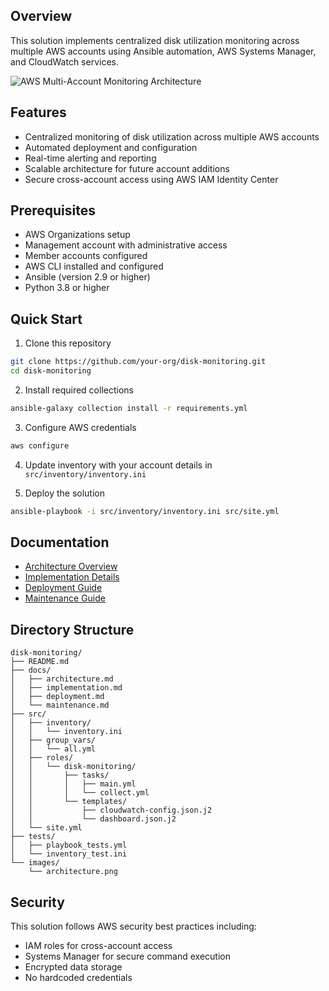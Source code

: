 ## Overview
This solution implements centralized disk utilization monitoring across multiple AWS accounts using Ansible automation, AWS Systems Manager, and CloudWatch services.

![AWS Multi-Account Monitoring Architecture](images/architecture.png)

## Features
- Centralized monitoring of disk utilization across multiple AWS accounts
- Automated deployment and configuration
- Real-time alerting and reporting
- Scalable architecture for future account additions
- Secure cross-account access using AWS IAM Identity Center

## Prerequisites
- AWS Organizations setup
- Management account with administrative access
- Member accounts configured
- AWS CLI installed and configured
- Ansible (version 2.9 or higher)
- Python 3.8 or higher

## Quick Start
1. Clone this repository
```bash
git clone https://github.com/your-org/disk-monitoring.git
cd disk-monitoring
```

2. Install required collections
```bash
ansible-galaxy collection install -r requirements.yml
```

3. Configure AWS credentials
```bash
aws configure
```

4. Update inventory with your account details in `src/inventory/inventory.ini`

5. Deploy the solution
```bash
ansible-playbook -i src/inventory/inventory.ini src/site.yml
```

## Documentation
- [Architecture Overview](docs/architecture.md)
- [Implementation Details](docs/implementation.md)
- [Deployment Guide](docs/deployment.md)
- [Maintenance Guide](docs/maintenance.md)

## Directory Structure
```plaintext
disk-monitoring/
├── README.md
├── docs/
│   ├── architecture.md
│   ├── implementation.md
│   ├── deployment.md
│   └── maintenance.md
├── src/
│   ├── inventory/
│   │   └── inventory.ini
│   ├── group_vars/
│   │   └── all.yml
│   ├── roles/
│   │   └── disk-monitoring/
│   │       ├── tasks/
│   │       │   ├── main.yml
│   │       │   └── collect.yml
│   │       └── templates/
│   │           ├── cloudwatch-config.json.j2
│   │           └── dashboard.json.j2
│   └── site.yml
├── tests/
│   ├── playbook_tests.yml
│   └── inventory_test.ini
└── images/
    └── architecture.png

```

## Security
This solution follows AWS security best practices including:
- IAM roles for cross-account access
- Systems Manager for secure command execution
- Encrypted data storage
- No hardcoded credentials
